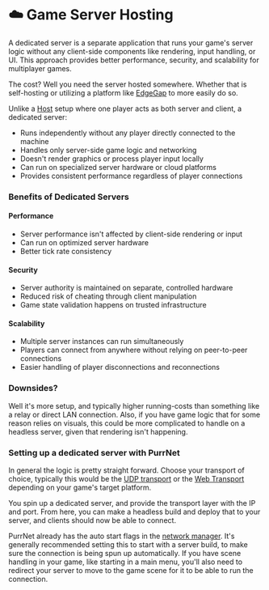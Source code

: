 # ☁️ Game Server Hosting

A dedicated server is a separate application that runs your game's server logic without any client-side components like rendering, input handling, or UI. This approach provides better performance, security, and scalability for multiplayer games.

The cost? Well you need the server hosted somewhere. Whether that is self-hosting or utilizing a platform like [EdgeGap](edgegap.md) to more easily do so.

Unlike a [Host](../terminology/host.md) setup where one player acts as both server and client, a dedicated server:

* Runs independently without any player directly connected to the machine
* Handles only server-side game logic and networking
* Doesn't render graphics or process player input locally
* Can run on specialized server hardware or cloud platforms
* Provides consistent performance regardless of player connections

### Benefits of Dedicated Servers

#### Performance

* Server performance isn't affected by client-side rendering or input
* Can run on optimized server hardware
* Better tick rate consistency

#### Security

* Server authority is maintained on separate, controlled hardware
* Reduced risk of cheating through client manipulation
* Game state validation happens on trusted infrastructure

#### Scalability

* Multiple server instances can run simultaneously
* Players can connect from anywhere without relying on peer-to-peer connections
* Easier handling of player disconnections and reconnections

### Downsides?

Well it's more setup, and typically higher running-costs than something like a relay or direct LAN connection. Also, if you have game logic that for some reason relies on visuals, this could be more complicated to handle on a headless server, given that rendering isn't happening.

### Setting up a dedicated server with PurrNet

In general the logic is pretty straight forward. Choose your transport of choice, typically this would be the [UDP transport](../systems-and-modules/transports/udp-transport.md) or the [Web Transport](../systems-and-modules/transports/web-transport.md) depending on your game's target platform.

You spin up a dedicated server, and provide the transport layer with the IP and port. From here, you can make a headless build and deploy that to your server, and clients should now be able to connect.

PurrNet already has the auto start flags in the [network manager](../systems-and-modules/network-manager/). It's generally recommended setting this to start with a server build, to make sure the connection is being spun up automatically. If you have scene handling in your game, like starting in a main menu, you'll also need to redirect your server to move to the game scene for it to be able to run the connection.
